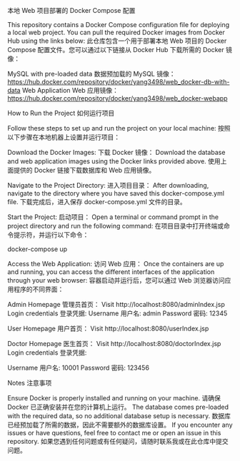 本地 Web 项目部署的 Docker Compose 配置

This repository contains a Docker Compose configuration file for deploying a local web project. You can pull the required Docker images from Docker Hub using the links below: 此仓库包含一个用于部署本地 Web 项目的 Docker Compose 配置文件。您可以通过以下链接从 Docker Hub 下载所需的 Docker 镜像：

MySQL with pre-loaded data 数据预加载的 MySQL 镜像：https://hub.docker.com/repository/docker/yang3498/web_docker-db-with-data 
Web Application Web 应用镜像：https://hub.docker.com/repository/docker/yang3498/web_docker-webapp

How to Run the Project
如何运行项目

Follow these steps to set up and run the project on your local machine:
按照以下步骤在本地机器上设置并运行项目：

Download the Docker Images:
下载 Docker 镜像：
Download the database and web application images using the Docker links provided above.
使用上面提供的 Docker 链接下载数据库和 Web 应用镜像。

Navigate to the Project Directory:
进入项目目录：
After downloading, navigate to the directory where you have saved this docker-compose.yml file.
下载完成后，进入保存 docker-compose.yml 文件的目录。

Start the Project:
启动项目：
Open a terminal or command prompt in the project directory and run the following command:
在项目目录中打开终端或命令提示符，并运行以下命令：

docker-compose up

Access the Web Application:
访问 Web 应用：
Once the containers are up and running, you can access the different interfaces of the application through your web browser:
容器启动并运行后，您可以通过 Web 浏览器访问应用程序的不同界面：

Admin Homepage 管理员首页：
Visit http://localhost:8080/adminIndex.jsp
Login credentials 登录凭据:
Username 用户名: admin
Password 密码: 12345

User Homepage 用户首页：
Visit http://localhost:8080/userIndex.jsp

Doctor Homepage 医生首页：
Visit http://localhost:8080/doctorIndex.jsp
Login credentials 登录凭据:

Username 用户名: 10001
Password 密码: 123456

Notes
注意事项

Ensure Docker is properly installed and running on your machine.
请确保 Docker 已正确安装并在您的计算机上运行。
The database comes pre-loaded with the required data, so no additional database setup is necessary.
数据库已经预加载了所需的数据，因此不需要额外的数据库设置。
If you encounter any issues or have questions, feel free to contact me or open an issue in this repository.
如果您遇到任何问题或有任何疑问，请随时联系我或在此仓库中提交问题。
